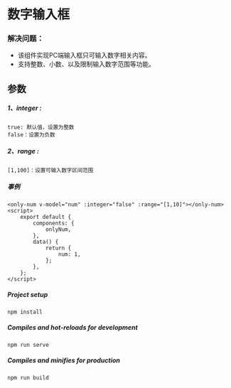 # 数字输入框

### 解决问题：
+ 该组件实现PC端输入框只可输入数字相关内容。
+ 支持整数、小数、以及限制输入数字范围等功能。

## 参数

##### 1、integer :
```
true: 默认值，设置为整数
false：设置为负数
```
##### 2、range :
```
[1,100]：设置可输入数字区间范围
```
##### 事例
```
<only-num v-model="num" :integer="false" :range="[1,10]"></only-num>
<script>
    export default {
        components: {
            onlyNum,
        },
        data() {
            return {
                num: 1,
            };
        },
    };
</script>
 ```

##### Project setup
```
npm install
```

##### Compiles and hot-reloads for development
```
npm run serve
```

##### Compiles and minifies for production
```
npm run build
```




